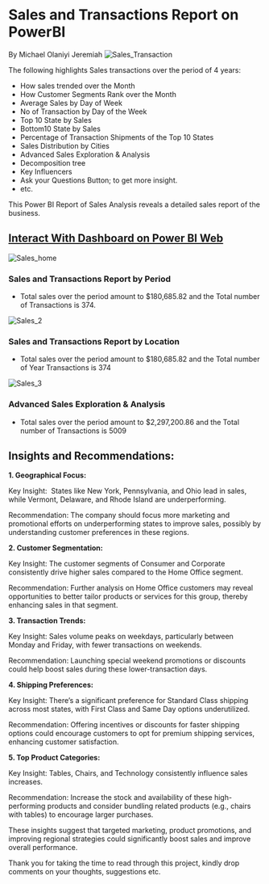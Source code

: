# Sales and Transactions Report on PowerBI
By Michael Olaniyi Jeremiah
![Sales_Transaction](https://github.com/mikeolaniyi/Sales_and_Transactions_Report_on_PowerBI/assets/120651356/492bb47f-774f-4468-959f-edfc437f0912)


The following highlights Sales transactions over the period of 4 years:

- How sales trended over the Month
- How Customer Segments Rank over the Month
- Average Sales by Day of Week
- No of Transaction by Day of the Week
- Top 10 State by Sales
- Bottom10 State by Sales
- Percentage of Transaction Shipments of the Top 10 States
- Sales Distribution by Cities
- Advanced Sales Exploration & Analysis
- Decomposition tree
- Key Influencers
- Ask your Questions Button; to get more insight.
- etc.

This Power BI Report of Sales Analysis reveals a detailed sales report of the business.


## **[Interact With Dashboard on Power BI Web](https://app.powerbi.com/view?r=eyJrIjoiMzJmMThhYmItMjg3ZS00YjMxLTgxMWYtOWRjZmQzNDM5OTFlIiwidCI6IjEyMWFkMTYxLTk3MTAtNDQ3Ny1iYjZlLWJmZWNlMmMyMmFjOSJ9)**


![Sales_home](https://github.com/mikeolaniyi/Sales_and_Transactions_Report_on_PowerBI/assets/120651356/34759982-3f99-4d4d-8f4f-8a6ca79412ae)

### Sales and Transactions Report by Period
- Total sales over the period amount to $180,685.82 and the Total number of Transactions is 374.

![Sales_2](https://github.com/mikeolaniyi/Sales_and_Transactions_Report_on_PowerBI/assets/120651356/417ebd77-4930-465b-96dc-98387cf53f91)


### Sales and Transactions Report by Location
- Total sales over the period amount to $180,685.82 and the Total number of Year Transactions is 374

![Sales_3](https://github.com/mikeolaniyi/Sales_and_Transactions_Report_on_PowerBI/assets/120651356/ea7732ee-b934-4e93-b283-d05d3f3824fb)


### Advanced Sales Exploration & Analysis
- Total sales over the period amount to $2,297,200.86 and the Total number of Transactions is 5009




## Insights and Recommendations:


**1. Geographical Focus:**

Key Insight:  States like New York, Pennsylvania, and Ohio lead in sales, while Vermont, Delaware, and Rhode Island are underperforming.

Recommendation: The company should focus more marketing and promotional efforts on underperforming states to improve sales, possibly by understanding customer preferences in these regions.

**2. Customer Segmentation:**

Key Insight: The customer segments of Consumer and Corporate consistently drive higher sales compared to the Home Office segment.

Recommendation: Further analysis on Home Office customers may reveal opportunities to better tailor products or services for this group, thereby enhancing sales in that segment.

**3. Transaction Trends:**

Key Insight: Sales volume peaks on weekdays, particularly between Monday and Friday, with fewer transactions on weekends.

Recommendation: Launching special weekend promotions or discounts could help boost sales during these lower-transaction days.

**4. Shipping Preferences:**

Key Insight: There’s a significant preference for Standard Class shipping across most states, with First Class and Same Day options underutilized.

Recommendation: Offering incentives or discounts for faster shipping options could encourage customers to opt for premium shipping services, enhancing customer satisfaction.

**5. Top Product Categories:**

Key Insight: Tables, Chairs, and Technology consistently influence sales increases.

Recommendation: Increase the stock and availability of these high-performing products and consider bundling related products (e.g., chairs with tables) to encourage larger purchases.

These insights suggest that targeted marketing, product promotions, and improving regional strategies could significantly boost sales and improve overall performance.


Thank you for taking the time to read through this project, kindly drop comments on your thoughts, suggestions etc.
